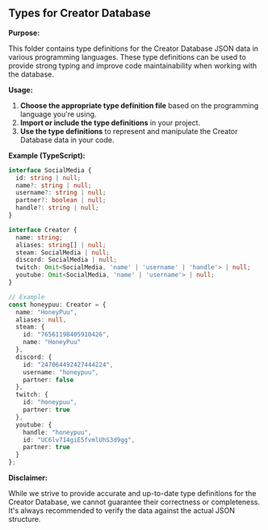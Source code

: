 ## Types for Creator Database

**Purpose:**

This folder contains type definitions for the Creator Database JSON data in various programming languages. These type definitions can be used to provide strong typing and improve code maintainability when working with the database.

**Usage:**

1. **Choose the appropriate type definition file** based on the programming language you're using.
2. **Import or include the type definitions** in your project.
3. **Use the type definitions** to represent and manipulate the Creator Database data in your code.

**Example (TypeScript):**

```typescript
interface SocialMedia {
  id: string | null;
  name?: string | null;
  username?: string | null;
  partner?: boolean | null;
  handle?: string | null;
}

interface Creator {
  name: string;
  aliases: string[] | null;
  steam: SocialMedia | null;
  discord: SocialMedia | null;
  twitch: Omit<SocialMedia, 'name' | 'username' | 'handle'> | null;
  youtube: Omit<SocialMedia, 'name' | 'username'> | null;
}

// Example 
const honeypuu: Creator = {
  name: "HoneyPuu",
  aliases: null,
  steam: {
    id: "76561198405910426",
    name: "HoneyPuu"
  },
  discord: {
    id: "247064492427444224",
    username: "honeypuu",
    partner: false
  },
  twitch: {
    id: "honeypuu",
    partner: true
  },
  youtube: {
    handle: "honeypuu",
    id: "UC6lv714giE5fvmlUhS3d9gg",
    partner: true
  }
};
```

**Disclaimer:**

While we strive to provide accurate and up-to-date type definitions for the Creator Database, we cannot guarantee their correctness or completeness. It's always recommended to verify the data against the actual JSON structure.
